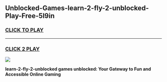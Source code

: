 
## Unblocked-Games-learn-2-fly-2-unblocked-Play-Free-5l9in
<h3>
<a href="https://premium76.site?title=learn-2-fly-2-unblocked&ref=10A">CLICK TO PLAY</a></h3>
<hr>

<h3>
<a href="https://premium76.site?title=learn-2-fly-2-unblocked&ref=10A">CLICK 2 PLAY</a>
  
</h3>

<a href="https://premium76.site?title=learn-2-fly-2-unblocked&ref=10A"><img src="https://clearcache.store/games.png"></a>


**learn-2-fly-2-unblocked games unblocked: Your Gateway to Fun and Accessible Online Gaming**

